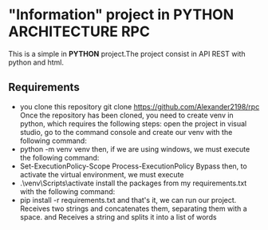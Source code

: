 # "Information" project in PYTHON ARCHITECTURE RPC

This is a simple in  **PYTHON** project.The project consist in API REST with python and html.

## Requirements
- you clone this repository git clone https://github.com/Alexander2198/rpc
Once the repository has been cloned, you need to create venv in python, which requires the following steps:
open the project in visual studio, go to the command console and create our venv with the following command:
- python -m venv venv then, if we are using windows, we must execute the following command:
- Set-ExecutionPolicy-Scope Process-ExecutionPolicy Bypass
then, to activate the virtual environment, we must execute
- .\venv\Scripts\activate
install the packages from my requirements.txt with the following command:
- pip install -r requirements.txt
and that's it, we can run our project.
Receives two strings and concatenates them, separating them with a space.
and Receives a string and splits it into a list of words 
